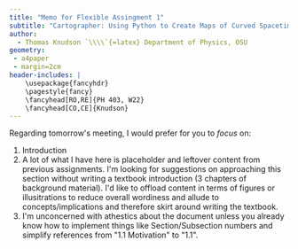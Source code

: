 ```yaml
---
title: "Memo for Flexible Assingment 1"
subtitle: "Cartographer: Using Python to Create Maps of Curved Spacetime and Differential Scattering Cross-sections of Low-Mass Objects about a Schwarzschild Black Hole"
author:
  - Thomas Knudson `\\\\`{=latex} Department of Physics, OSU
geometry:
 - a4paper
 - margin=2cm
header-includes: |
    \usepackage{fancyhdr}
    \pagestyle{fancy}
    \fancyhead[RO,RE]{PH 403, W22}
    \fancyhead[CO,CE]{Knudson}
---
```


Regarding tomorrow's meeting, I would prefer for you to *focus* on:

1. Introduction
2. A lot of what I have here is placeholder and leftover content from previous assignments. I'm looking for suggestions on approaching this section without writing a textbook introduction (3 chapters of background material). I'd like to offload content in terms of figures or illusitrations to reduce overall wordiness and allude to concepts/implications and therefore skirt around writing the textbook. 
3. I'm unconcerned with athestics about the document unless you already know how to implement things like Section/Subsection numbers and simplify references from "1.1 Motivation" to "1.1".